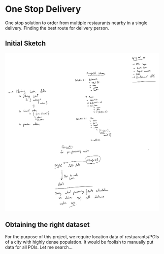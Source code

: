 # One Stop Delivery

One stop solution to order from multiple restaurants nearby in a single delivery. Finding the best route for delivery person.

## Initial Sketch
<img src="https://github.com/sainisahil1/one-stop-delivery/blob/main/Delivery_project-1.png" alt="Whiteboard diagram" width="500">

## Obtaining the right dataset
For the purpose of this project, we require location data of restuarants/POIs of a city with highly dense population. It would be foolish to manually put data for all POIs. Let me search...
